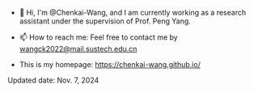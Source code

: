 - 👋 Hi, I'm @Chenkai-Wang, and I am currently working as a research assistant under the supervision of Prof. Peng Yang.

- 📫 How to reach me: Feel free to contact me by wangck2022@mail.sustech.edu.cn

- This is my homepage: https://chenkai-wang.github.io/

Updated date: Nov. 7, 2024

<!---
Chenkai-Wang/Chenkai-Wang is a ✨ special ✨ repository because its `README.md` (this file) appears on your GitHub profile.
You can click the Preview link to take a look at your changes.
--->
